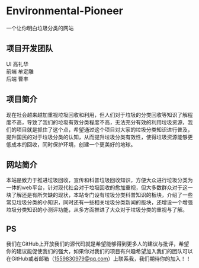 # Environmental-Pioneer
一个让你明白垃圾分类的网站  
## 项目开发团队
UI 高礼华  
前端 牟定雕  
后端 曹丰  
## 项目简介
现在社会越来越加重视垃圾回收和利用，但人们对于垃圾的分类回收等知识了解程度不高，导致了我们的垃圾有效分类程度不高，无法充分有效的利用垃圾资源，我们的项目就是抓住了这个点，希望通过这个项目对大家的垃圾分类知识进行普及，提升国民的对于垃圾分类的认知，从而提升垃圾分类有效性，使得垃圾资源能够更低成本的回收，同时保护环境，创建一个更美好的地球。  
## 网站简介
本站是致力于推进垃圾回收，宣传和科普垃圾回收知识，方便大众进行垃圾分类为一体的web平台，针对现代社会对于垃圾回收的愈加重视，但大多数群众对于这一块了解还是有所欠缺的现状，本站专门设有垃圾分类科普知识的板块，介绍了一些常见垃圾分类的小知识，同时还有一些相关垃圾分类新闻的版块，还增设一个增强垃圾分类知识的小测评功能，从多方面推进了大众对于垃圾分类的重视与了解。
## PS
我们在GitHub上开放我们的源代码就是希望能够得到更多人的建议与批评，希望你的建议能促使我们的强大，如果你对我们的项目有兴趣希望加入我们的团队可以在GitHub或者邮箱（1559830979@qq.com）上联系我，我们期待你的加入！！
